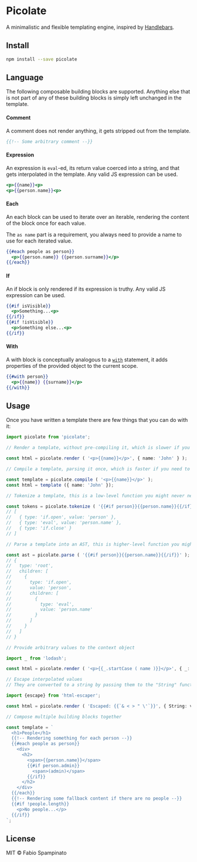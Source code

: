 # Picolate

A minimalistic and flexible templating engine, inspired by [Handlebars](https://handlebarsjs.com).

## Install

```sh
npm install --save picolate
```

## Language

The following composable building blocks are supported. Anything else that is not part of any of these building blocks is simply left unchanged in the template.

#### Comment

A comment does not render anything, it gets stripped out from the template.

```hbs
{{!-- Some arbitrary comment --}}
```

#### Expression

An expression is `eval`-ed, its return value coerced into a string, and that gets interpolated in the template. Any valid JS expression can be used.

```hbs
<p>{{name}}<p>
<p>{{person.name}}<p>
```

#### Each

An each block can be used to iterate over an iterable, rendering the content of the block once for each value.

The `as name` part is a requirement, you always need to provide a name to use for each iterated value.

```hbs
{{#each people as person}}
  <p>{{person.name}} {{person.surname}}</p>
{{/each}}
```

#### If

An if block is only rendered if its expression is truthy. Any valid JS expression can be used.

```hbs
{{#if isVisible}}
  <p>Something...<p>
{{/if}}
{{#if !isVisible}}
  <p>Something else...<p>
{{/if}}
```

#### With

A with block is conceptually analogous to a [`with`](https://developer.mozilla.org/en-US/docs/Web/JavaScript/Reference/Statements/with) statement, it adds properties of the provided object to the current scope.

```hbs
{{#with person}}
  <p>{{name}} {{surname}}</p>
{{/with}}
```

## Usage

Once you have written a template there are few things that you can do with it:

```ts
import picolate from 'picolate';

// Render a template, without pre-compiling it, which is slower if you need to render it multiple times

const html = picolate.render ( '<p>{{name}}</p>', { name: 'John' } );

// Compile a template, parsing it once, which is faster if you need to render it multiple times

const template = picolate.compile ( '<p>{{name}}</p>' );
const html = template ({ name: 'John' });

// Tokenize a template, this is a low-level function you might never need

const tokens = picolate.tokenize ( '{{#if person}}{{person.name}}{{/if}}' );
// [
//   { type: 'if.open', value: 'person' },
//   { type: 'eval', value: 'person.name' },
//   { type: 'if.close' }
// ]

// Parse a template into an AST, this is higher-level function you might still never need

const ast = picolate.parse ( '{{#if person}}{{person.name}}{{/if}}' );
// {
//   type: 'root',
//   children: [
//     {
//       type: 'if.open',
//       value: 'person',
//       children: [
//         {
//           type: 'eval',
//           value: 'person.name'
//         }
//       ]
//     }
//   ]
// }

// Provide arbitrary values to the context object

import _ from 'lodash';

const html = picolate.render ( '<p>{{_.startCase ( name )}}</p>', { _: lodash, name: 'some-name' } );

// Escape interpolated values
// They are converted to a string by passing them to the "String" function, so you can provide your own "String" function that escapes values also

import {escape} from 'html-escaper';

const html = picolate.render ( 'Escaped: {{`& < > " \'`}}', { String: value => escape ( String ( value ) ) } ); // Escaped: &amp; &lt; &gt; &quot; &#39;

// Compose multiple building blocks together

const template = `
  <h1>People</h1>
  {{!-- Rendering something for each person --}}
  {{#each people as person}}
    <div>
      <h2>
        <span>{{person.name}}</span>
        {{#if person.admin}}
          <span>(admin)</span>
        {{/if}}
      </h2>
    </div>
  {{/each}}
  {{!-- Rendering some fallback content if there are no people --}}
  {{#if !people.length}}
    <p>No people...</p>
  {{/if}}
`;
```

## License

MIT © Fabio Spampinato
